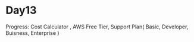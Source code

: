 # Day13

Progress:
Cost Calculator ,
AWS Free Tier,
Support Plan( Basic, Developer, Buisness, Enterprise )
